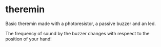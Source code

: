 # theremin
Basic theremin made with a photoresistor, a passive buzzer and an led.

The frequency of sound by the buzzer changes with respeect to the position of your hand!
